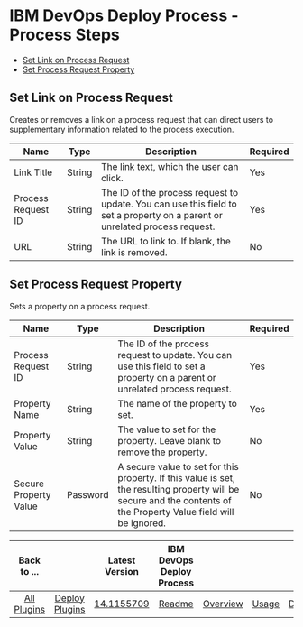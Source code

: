 
# IBM DevOps Deploy Process - Process Steps


* [Set Link on Process Request](#set_link_on_process_request)
* [Set Process Request Property](#set_process_request_property)


## Set Link on Process Request

Creates or removes a link on a process request that can direct users to supplementary information related to the process execution.



| Name | Type | Description                                                                                                          | Required |
| ---- | ---- | -------------------------------------------------------------------------------------------------------------------- | -------- |
| Link Title | String | The link text, which the user can click. | Yes |
| Process Request ID | String | The ID of the process request to update. You can use this field to set a property on a parent or unrelated process request. | Yes |
| URL | String | The URL to link to. If blank, the link is removed. | No |

## Set Process Request Property

Sets a property on a process request.


| Name | Type | Description                                                                                                          | Required |
| ---- | ---- | -------------------------------------------------------------------------------------------------------------------- | -------- |
| Process Request ID | String | The ID of the process request to update. You can use this field to set a property on a parent or unrelated process request. | Yes |
| Property Name | String | The name of the property to set. | Yes |
| Property Value | String | The value to set for the property. Leave blank to remove the property. | No |
| Secure Property Value | Password | A secure value to set for this property. If this value is set, the resulting property will be secure and the contents of the Property Value field will be ignored. | No |



|Back to ...||Latest Version|IBM DevOps Deploy Process ||||
| :---: | :---: | :---: | :---: | :---: | :---: | :---: |
|[All Plugins](../../index.md)|[Deploy Plugins](../README.md)|[14.1155709](https://raw.githubusercontent.com/UrbanCode/IBM-UCD-PLUGINS/main/files/uDeploy-Process/ucd-uDeploy-Process-14.1155709.zip)|[Readme](README.md)|[Overview](overview.md)|[Usage](usage.md)|[Downloads](downloads.md)|
